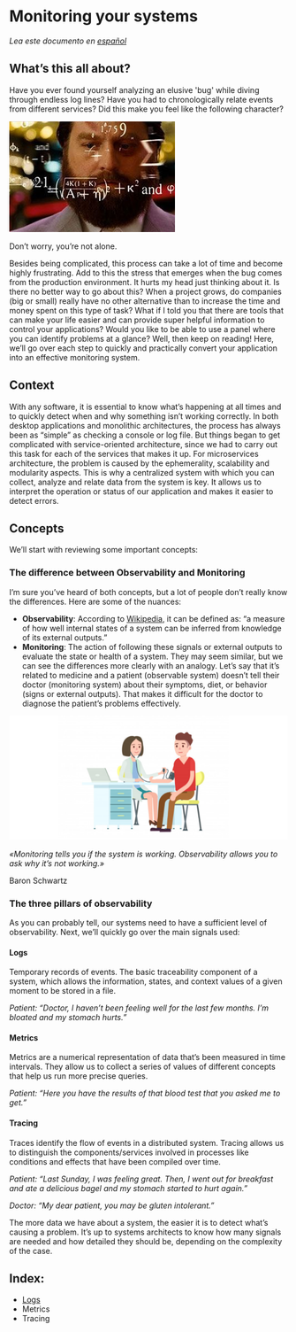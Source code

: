 # Monitoring your systems

*Lea este documento en [español](https://github.com/peterm85/monitoring/README.md)*

## What’s this all about?

Have you ever found yourself analyzing an elusive 'bug' while diving through endless log lines? Have you had to chronologically relate events from different services? Did this make you feel like the following character?

<img src="doc/thinking.jpg" alt="Thinking"/>

Don’t worry, you’re not alone.

Besides being complicated, this process can take a lot of time and become highly frustrating. Add to this the stress that emerges when the bug comes from the production environment. It hurts my head just thinking about it. 
Is there no better way to go about this? When a project grows, do companies (big or small) really have no other alternative than to increase the time and money spent on this type of task?
What if I told you that there are tools that can make your life easier and can provide super helpful information to control your applications? Would you like to be able to use a panel where you can identify problems at a glance?
Well, then keep on reading! Here, we’ll go over each step to quickly and practically convert your application into an effective monitoring system.

## Context

With any software, it is essential to know what’s happening at all times and to quickly detect when and why something isn’t working correctly. In both desktop applications and monolithic architectures, the process has always been as “simple” as checking a console or log file. But things began to get complicated with service-oriented architecture, since we had to carry out this task for each of the services that makes it up. For microservices architecture, the problem is caused by the ephemerality, scalability and modularity aspects. This is why a centralized system with which you can collect, analyze and relate data from the system is key. It allows us to interpret the operation or status of our application and makes it easier to detect errors.

## Concepts

We’ll start with reviewing some important concepts:

### The difference between Observability and Monitoring

I’m sure you’ve heard of both concepts, but a lot of people don’t really know the differences. Here are some of the nuances:
- **Observability**: According to [Wikipedia](https://en.wikipedia.org/wiki/Observability), it can be defined as: “a measure of how well internal states of a system can be inferred from knowledge of its external outputs.”
- **Monitoring**: The action of following these signals or external outputs to evaluate the state or health of a system.
They may seem similar, but we can see the differences more clearly with an analogy. Let’s say that it’s related to medicine and a patient (observable system) doesn’t tell their doctor (monitoring system) about their symptoms, diet, or behavior (signs or external outputs). That makes it difficult for the doctor to diagnose the patient’s problems effectively.

<img src="doc/doctor.png" alt="Doctor"/>

*«Monitoring tells you if the system is working. Observability allows you to ask why it’s not working.»*

Baron Schwartz

### The three pillars of observability
As you can probably tell, our systems need to have a sufficient level of observability. Next, we’ll quickly go over the main signals used:

#### Logs
Temporary records of events. The basic traceability component of a system, which allows the information, states, and context values of a given moment to be stored in a file.

*Patient: “Doctor, I haven’t been feeling well for the last few months. I’m bloated and my stomach hurts.”*

#### Metrics
Metrics are a numerical representation of data that’s been measured in time intervals. They allow us to collect a series of values of different concepts that help us run more precise queries.

*Patient: “Here you have the results of that blood test that you asked me to get.”*

#### Tracing
Traces identify the flow of events in a distributed system. Tracing allows us to distinguish the components/services involved in processes like conditions and effects that have been compiled over time.

*Patient: “Last Sunday, I was feeling great. Then, I went out for breakfast and ate a delicious bagel and my stomach started to hurt again.”*

*Doctor: “My dear patient, you may be gluten intolerant.”*

The more data we have about a system, the easier it is to detect what’s causing a problem. It’s up to systems architects to know how many signals are needed and how detailed they should be, depending on the complexity of the case.

## Index:

- [Logs](https://github.com/peterm85/monitoring/logging#README_en.md)
- Metrics
- Tracing

